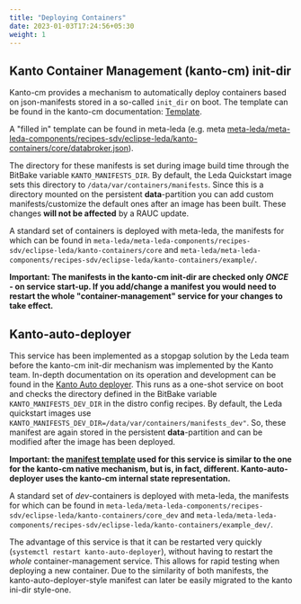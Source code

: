 ```yaml
---
title: "Deploying Containers"
date: 2023-01-03T17:24:56+05:30
weight: 1
---
```


## Kanto Container Management (kanto-cm) init-dir

Kanto-cm provides a mechanism to automatically deploy containers based on json-manifests stored in a so-called `init_dir` on boot. The template can be found in the kanto-cm documentation: [Template](https://websites.eclipseprojects.io/kanto/docs/references/containers/container-manager-config/#template).

A "filled in" template can be found in meta-leda (e.g. meta [meta-leda/meta-leda-components/recipes-sdv/eclipse-leda/kanto-containers/core/databroker.json](https://github.com/eclipse-leda/meta-leda/blob/2cb683a9606c01a73fc4f4d01df92a23a2cd2b9c/meta-leda-components/recipes-sdv/eclipse-leda/kanto-containers/core/databroker.json)).

The directory for these manifests is set during image build time through the BitBake variable `KANTO_MANIFESTS_DIR`. By default, the Leda Quickstart image sets this directory to `/data/var/containers/manifests`. Since this is a directory mounted on the persistent **data**-partition you can add custom manifests/customize the default ones after an image has been built. These changes **will not be affected** by a RAUC update.

A standard set of containers is deployed with meta-leda, the manifests for which can be found in `meta-leda/meta-leda-components/recipes-sdv/eclipse-leda/kanto-containers/core` and `meta-leda/meta-leda-components/recipes-sdv/eclipse-leda/kanto-containers/example/`.

**Important: The manifests in the kanto-cm init-dir are checked only _ONCE_  - on service start-up. If you add/change a manifest you would need to restart the whole "container-management" service for your changes to take effect.**

## Kanto-auto-deployer

This service has been implemented as a stopgap solution by the Leda team before the kanto-cm init-dir mechanism was implemented by the Kanto team. In-depth documentation on its operation and development can be found in the [Kanto Auto deployer](../../build/dev-and-maintenance/rust/kanto-auto-deployer). This runs as a one-shot service on boot and checks the directory defined in the BitBake variable `KANTO_MANIFESTS_DEV_DIR` in the distro config recipes. By default, the Leda quickstart images use `KANTO_MANIFESTS_DEV_DIR=/data/var/containers/manifests_dev"`. So, these manifest are again stored in the persistent **data**-partition and can be modified after the image has been deployed.

**Important: the [manifest template](../../build/dev-and-maintenance/rust/kanto-auto-deployer#manifest-structure) used for this service is similar to the one for the kanto-cm native mechanism, but is, in fact, different. Kanto-auto-deployer uses the kanto-cm internal state representation.**

A standard set of _dev_-containers is deployed with meta-leda, the manifests for which can be found in `meta-leda/meta-leda-components/recipes-sdv/eclipse-leda/kanto-containers/core_dev` and `meta-leda/meta-leda-components/recipes-sdv/eclipse-leda/kanto-containers/example_dev/`.

The advantage of this service is that it can be restarted very quickly (`systemctl restart kanto-auto-deployer`), without having to restart the _whole_ container-management service. This allows for rapid testing when deploying a new container. Due to the similarity of both manifests, the kanto-auto-deployer-style manifest can later be easily migrated to the kanto ini-dir style-one.
